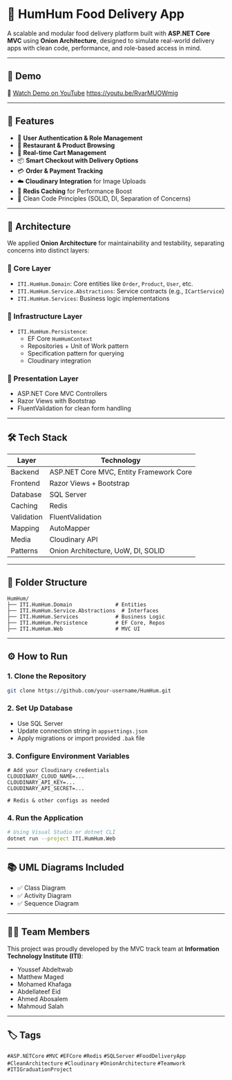 # 🍔 HumHum Food Delivery App

A scalable and modular food delivery platform built with **ASP.NET Core MVC** using **Onion Architecture**, designed to simulate real-world delivery apps with clean code, performance, and role-based access in mind.

---

## 📸 Demo

🎥 [Watch Demo on YouTube](#) https://youtu.be/RvarMUOWmig

---

## 🚀 Features

- 👥 **User Authentication & Role Management**
- 🏪 **Restaurant & Product Browsing**
- 🛒 **Real-time Cart Management**
- 📦 **Smart Checkout with Delivery Options**
- 💳 **Order & Payment Tracking**
- ☁️ **Cloudinary Integration** for Image Uploads
- 🧠 **Redis Caching** for Performance Boost
- 🧼 Clean Code Principles (SOLID, DI, Separation of Concerns)

---

## 🧱 Architecture

We applied **Onion Architecture** for maintainability and testability, separating concerns into distinct layers:

### 🔹 Core Layer

- `ITI.HumHum.Domain`: Core entities like `Order`, `Product`, `User`, etc.
- `ITI.HumHum.Service.Abstractions`: Service contracts (e.g., `ICartService`)
- `ITI.HumHum.Services`: Business logic implementations

### 🔹 Infrastructure Layer

- `ITI.HumHum.Persistence`:
  - EF Core `HumHumContext`
  - Repositories + Unit of Work pattern
  - Specification pattern for querying
  - Cloudinary integration

### 🔹 Presentation Layer

- ASP.NET Core MVC Controllers
- Razor Views with Bootstrap
- FluentValidation for clean form handling

---

## 🛠️ Tech Stack

| Layer      | Technology                              |
| ---------- | --------------------------------------- |
| Backend    | ASP.NET Core MVC, Entity Framework Core |
| Frontend   | Razor Views + Bootstrap                 |
| Database   | SQL Server                              |
| Caching    | Redis                                   |
| Validation | FluentValidation                        |
| Mapping    | AutoMapper                              |
| Media      | Cloudinary API                          |
| Patterns   | Onion Architecture, UoW, DI, SOLID      |

---

## 📁 Folder Structure

```
HumHum/
├── ITI.HumHum.Domain              # Entities
├── ITI.HumHum.Service.Abstractions  # Interfaces
├── ITI.HumHum.Services            # Business Logic
├── ITI.HumHum.Persistence         # EF Core, Repos
├── ITI.HumHum.Web                 # MVC UI
```

---

## ⚙️ How to Run

### 1. Clone the Repository

```bash
git clone https://github.com/your-username/HumHum.git
```

### 2. Set Up Database

- Use SQL Server
- Update connection string in `appsettings.json`
- Apply migrations or import provided `.bak` file

### 3. Configure Environment Variables

```env
# Add your Cloudinary credentials
CLOUDINARY_CLOUD_NAME=...
CLOUDINARY_API_KEY=...
CLOUDINARY_API_SECRET=...

# Redis & other configs as needed
```

### 4. Run the Application

```bash
# Using Visual Studio or dotnet CLI
dotnet run --project ITI.HumHum.Web
```

---

## 📚 UML Diagrams Included

- ✅ Class Diagram
- ✅ Activity Diagram
- ✅ Sequence Diagram

---

## 👨‍💻 Team Members

This project was proudly developed by the MVC track team at **Information Technology Institute (ITI)**:

- Youssef Abdeltwab
- Matthew Maged
- Mohamed Khafaga
- Abdellateef Eid
- Ahmed Abosalem
- Mahmoud Salah

---

## 🏷️ Tags

`#ASP.NETCore` `#MVC` `#EFCore` `#Redis` `#SQLServer` `#FoodDeliveryApp` `#CleanArchitecture` `#Cloudinary` `#OnionArchitecture` `#Teamwork` `#ITIGraduationProject`
